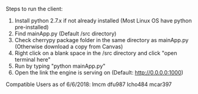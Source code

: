 Steps to run the client:
1. Install python 2.7.x if not already installed (Most Linux OS have python pre-installed)
2. Find mainApp.py (Default /src directory)
3. Check cherrypy package folder in the same directory as mainApp.py (Otherwise download a copy from Canvas)
4. Right click on a blank space in the /src directory and click "open terminal here"
5. Run by typing "python mainApp.py"
6. Open the link the engine is serving on (Default: http://0.0.0.0:1000)

Compatible Users as of 6/6/2018:
lmcm
dfu987
lcho484
mcar397

